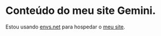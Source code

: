 # Conteúdo do meu site Gemini.

Estou usando [envs.net](https://envs.net) para hospedar o [meu site](gemini://envs.net/~rodolphoeck).